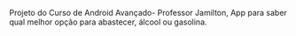 Projeto do Curso de Android Avançado- Professor Jamilton, App para saber qual melhor opção para abastecer, álcool ou gasolina.
